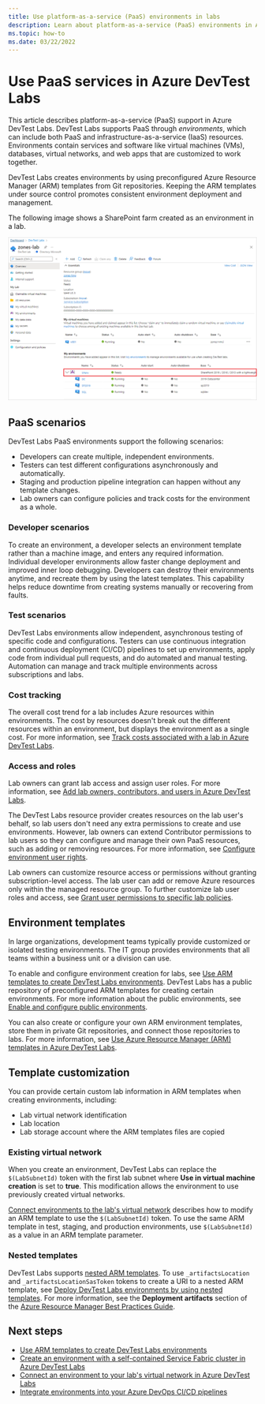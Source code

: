 ```yaml
---
title: Use platform-as-a-service (PaaS) environments in labs
description: Learn about platform-as-a-service (PaaS) environments in Azure DevTest Labs.
ms.topic: how-to
ms.date: 03/22/2022
---
```


# Use PaaS services in Azure DevTest Labs

This article describes platform-as-a-service (PaaS) support in Azure DevTest Labs. DevTest Labs supports PaaS through *environments*, which can include both PaaS and infrastructure-as-a-service (IaaS) resources. Environments contain services and software like virtual machines (VMs), databases, virtual networks, and web apps that are customized to work together.

DevTest Labs creates environments by using preconfigured Azure Resource Manager (ARM) templates from Git repositories. Keeping the ARM templates under source control promotes consistent environment deployment and management.

The following image shows a SharePoint farm created as an environment in a lab.

![Screenshot of a SharePoint environment in a lab.](media/use-paas-services/environments.png)

## PaaS scenarios

DevTest Labs PaaS environments support the following scenarios:

- Developers can create multiple, independent environments.
- Testers can test different configurations asynchronously and automatically.
- Staging and production pipeline integration can happen without any template changes.
- Lab owners can configure policies and track costs for the environment as a whole.

### Developer scenarios

To create an environment, a developer selects an environment template rather than a machine image, and enters any required information. Individual developer environments allow faster change deployment and improved inner loop debugging. Developers can destroy their environments anytime, and recreate them by using the latest templates. This capability helps reduce downtime from creating systems manually or recovering from faults.

### Test scenarios

DevTest Labs environments allow independent, asynchronous testing of specific code and configurations. Testers can use continuous integration and continuous deployment (CI/CD) pipelines to set up environments, apply code from individual pull requests, and do automated and manual testing. Automation can manage and track multiple environments across subscriptions and labs.

### Cost tracking

The overall cost trend for a lab includes Azure resources within environments. The cost by resources doesn't break out the different resources within an environment, but displays the environment as a single cost. For more information, see [Track costs associated with a lab in Azure DevTest Labs](devtest-lab-configure-cost-management.md).

### Access and roles

Lab owners can grant lab access and assign user roles. For more information, see [Add lab owners, contributors, and users in Azure DevTest Labs](devtest-lab-add-devtest-user.md).

The DevTest Labs resource provider creates resources on the lab user's behalf, so lab users don't need any extra permissions to create and use environments. However, lab owners can extend Contributor permissions to lab users so they can configure and manage their own PaaS resources, such as adding or removing resources. For more information, see [Configure environment user rights](devtest-lab-create-environment-from-arm.md#configure-environment-user-rights).

Lab owners can customize resource access or permissions without granting subscription-level access. The lab user can add or remove Azure resources only within the managed resource group. To further customize lab user roles and access, see [Grant user permissions to specific lab policies](devtest-lab-grant-user-permissions-to-specific-lab-policies.md).

## Environment templates

In large organizations, development teams typically provide customized or isolated testing environments. The IT group provides environments that all teams within a business unit or a division can use.

To enable and configure environment creation for labs, see [Use ARM templates to create DevTest Labs environments](devtest-lab-create-environment-from-arm.md). DevTest Labs has a public repository of preconfigured ARM templates for creating certain environments. For more information about the public environments, see [Enable and configure public environments](devtest-lab-create-environment-from-arm.md#enable-and-configure-public-environments).

You can also create or configure your own ARM environment templates, store them in private Git repositories, and connect those repositories to labs. For more information, see [Use Azure Resource Manager (ARM) templates in Azure DevTest Labs](devtest-lab-use-arm-and-powershell-for-lab-resources.md).

## Template customization

You can provide certain custom lab information in ARM templates when creating environments, including:

- Lab virtual network identification
- Lab location
- Lab storage account where the ARM templates files are copied
 
### Existing virtual network

When you create an environment, DevTest Labs can replace the `$(LabSubnetId)` token with the first lab subnet where **Use in virtual machine creation** is set to **true**. This modification allows the environment to use previously created virtual networks.

[Connect environments to the lab's virtual network](connect-environment-lab-virtual-network.md) describes how to modify an ARM template to use the `$(LabSubnetId)` token. To use the same ARM template in test, staging, and production environments, use `$(LabSubnetId)` as a value in an ARM template parameter.

### Nested templates

DevTest Labs supports [nested ARM templates](/azure/azure-resource-manager/templates/linked-templates). To use `_artifactsLocation` and `_artifactsLocationSasToken` tokens to create a URI to a nested ARM template, see [Deploy DevTest Labs environments by using nested templates](deploy-nested-template-environments.md). For more information, see the **Deployment artifacts** section of the [Azure Resource Manager Best Practices Guide](https://github.com/Azure/azure-quickstart-templates/blob/master/1-CONTRIBUTION-GUIDE/best-practices.md#deployment-artifacts-nested-templates-scripts).

## Next steps

- [Use ARM templates to create DevTest Labs environments](devtest-lab-create-environment-from-arm.md)
- [Create an environment with a self-contained Service Fabric cluster in Azure DevTest Labs](create-environment-service-fabric-cluster.md)
- [Connect an environment to your lab's virtual network in Azure DevTest Labs](connect-environment-lab-virtual-network.md)
- [Integrate environments into your Azure DevOps CI/CD pipelines](integrate-environments-devops-pipeline.md)

